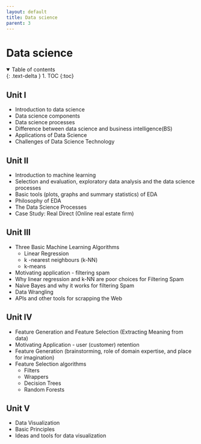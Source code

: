 ```yaml
---
layout: default
title: Data science
parent: 3
---
```


# Data science

<details open markdown="block">
  <summary>
    Table of contents
  </summary>
  {: .text-delta }
1. TOC
{:toc}
</details>

## Unit I

- Introduction to data science 
- Data science components
- Data science processes
- Difference between data science and business intelligence(BS)
- Applications of Data Science
- Challenges of Data Science Technology

## Unit II

- Introduction to machine learning
- Selection and evaluation, exploratory data analysis and the 
  data science processes 
- Basic tools (plots, graphs and summary statistics) of EDA 
- Philosophy of EDA 
- The Data Science Processes 
- Case Study: Real Direct (Online real estate firm)

## Unit III

- Three Basic Machine Learning Algorithms 
  - Linear Regression
  - k -nearest neighbours (k-NN)
  - k-means
- Motivating application - filtering spam
- Why linear regression and k-NN are poor choices for Filtering Spam
- Naive Bayes and why it works for filtering Spam
- Data Wrangling 
- APIs and other tools for scrapping the Web

## Unit IV

- Feature Generation and Feature Selection (Extracting Meaning from data)
- Motivating Application - user (customer) retention
- Feature Generation (brainstorming, role of domain expertise, and place for imagination)
- Feature Selection algorithms 
  -	Filters 
  -	Wrappers
  -	Decision Trees
  -	Random Forests

## Unit V

- Data Visualization
- Basic Principles
- Ideas and tools for data visualization
